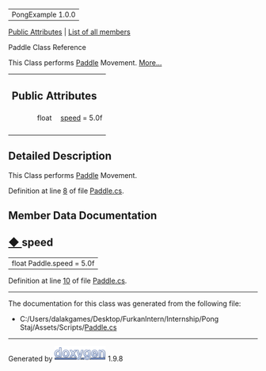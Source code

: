 <div id="top">

<div id="titlearea">

<table data-cellspacing="0" data-cellpadding="0">
<colgroup>
<col style="width: 100%" />
</colgroup>
<tbody>
<tr id="projectrow" class="odd">
<td id="projectalign"><div id="projectname">
PongExample<span id="projectnumber"> 1.0.0</span>
</div></td>
</tr>
</tbody>
</table>

</div>

</div>

<div class="header">

<div class="summary">

[Public Attributes](#pub-attribs) \| [List of all
members](class_paddle-members.html)

</div>

<div class="headertitle">

<div class="title">

Paddle Class Reference

</div>

</div>

</div>

<div class="contents">

This Class performs <a href="class_paddle.html" class="el"
title="This Class performs Paddle Movement.">Paddle</a> Movement.
[More...](class_paddle.html#details)

<table class="memberdecls">
<colgroup>
<col style="width: 50%" />
<col style="width: 50%" />
</colgroup>
<tbody>
<tr class="odd heading">
<td colspan="2"><h2 id="public-attributes" class="groupheader"><span
id="pub-attribs"></span> Public Attributes</h2></td>
</tr>
<tr id="r_a25f7d923692a3ad5c5c394961a847a3a"
class="even memitem:a25f7d923692a3ad5c5c394961a847a3a">
<td class="memItemLeft" style="text-align: right;"
data-valign="top">float </td>
<td class="memItemRight" data-valign="bottom"><a
href="class_paddle.html#a25f7d923692a3ad5c5c394961a847a3a"
class="el">speed</a> = 5.0f</td>
</tr>
<tr class="odd separator:a25f7d923692a3ad5c5c394961a847a3a">
<td colspan="2" class="memSeparator"> </td>
</tr>
</tbody>
</table>

<span id="details"></span>

## Detailed Description

<div class="textblock">

This Class performs <a href="class_paddle.html" class="el"
title="This Class performs Paddle Movement.">Paddle</a> Movement.

Definition at line
<a href="_paddle_8cs_source.html#l00008" class="el">8</a> of file
<a href="_paddle_8cs_source.html" class="el">Paddle.cs</a>.

</div>

## Member Data Documentation

<span id="a25f7d923692a3ad5c5c394961a847a3a"></span>

## <span class="permalink">[◆ ](#a25f7d923692a3ad5c5c394961a847a3a)</span>speed

<div class="memitem">

<div class="memproto">

|                           |
|---------------------------|
| float Paddle.speed = 5.0f |

</div>

<div class="memdoc">

Definition at line
<a href="_paddle_8cs_source.html#l00010" class="el">10</a> of file
<a href="_paddle_8cs_source.html" class="el">Paddle.cs</a>.

</div>

</div>

------------------------------------------------------------------------

The documentation for this class was generated from the following file:

- C:/Users/dalakgames/Desktop/FurkanIntern/Internship/Pong
  Staj/Assets/Scripts/<a href="_paddle_8cs_source.html" class="el">Paddle.cs</a>

</div>

------------------------------------------------------------------------

<span class="small">Generated
by [<img src="doxygen.svg" class="footer" width="104" height="31"
alt="doxygen" />](https://www.doxygen.org/index.html) 1.9.8</span>
